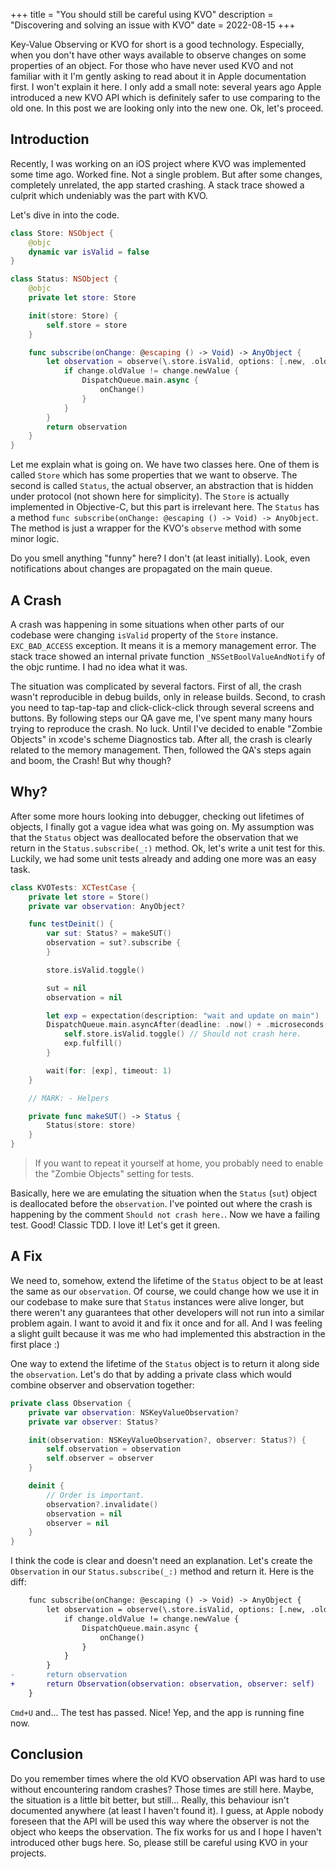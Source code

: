 +++
title = "You should still be careful using KVO"
description = "Discovering and solving an issue with KVO"
date = 2022-08-15
+++

Key-Value Observing or KVO for short is a good technology. Especially, when you
don't have other ways available to observe changes on some properties of an
object. For those who have never used KVO and not familiar with it I'm gently
asking to read about it in Apple documentation first. I won't explain it here.
I only add a small note: several years ago Apple introduced a new KVO API which
is definitely safer to use comparing to the old one. In this post we are
looking only into the new one. Ok, let's proceed.

## Introduction

Recently, I was working on an iOS project where KVO was implemented some time
ago. Worked fine. Not a single problem. But after some changes, completely
unrelated, the app started crashing. A stack trace showed a culprit which
undeniably was the part with KVO.

Let's dive in into the code.

```swift
class Store: NSObject {
    @objc
    dynamic var isValid = false
}

class Status: NSObject {
    @objc
    private let store: Store

    init(store: Store) {
        self.store = store
    }

    func subscribe(onChange: @escaping () -> Void) -> AnyObject {
        let observation = observe(\.store.isValid, options: [.new, .old]) { _, change in
            if change.oldValue != change.newValue {
                DispatchQueue.main.async {
                    onChange()
                }
            }
        }
        return observation
    }
}
```

Let me explain what is going on. We have two classes here. One of them is
called `Store` which has some properties that we want to observe. The second is
called `Status`, the actual observer, an abstraction that is hidden under
protocol (not shown here for simplicity). The `Store` is actually implemented
in Objective-C, but this part is irrelevant here. The `Status` has a method
`func subscribe(onChange: @escaping () -> Void) -> AnyObject`. The method is
just a wrapper for the KVO's `observe` method with some minor logic.

Do you smell anything "funny" here? I don't (at least initially). Look, even
notifications about changes are propagated on the main queue.

## A Crash

A crash was happening in some situations when other parts of our codebase were
changing `isValid` property of the `Store` instance. `EXC_BAD_ACCESS`
exception. It means it is a memory management error. The stack trace showed an
internal private function `_NSSetBoolValueAndNotify` of the objc runtime. I had
no idea what it was.

The situation was complicated by several factors. First of all, the crash
wasn't reproducible in debug builds, only in release builds. Second, to crash
you need to tap-tap-tap and click-click-click through several screens and
buttons. By following steps our QA gave me, I've spent many many hours trying
to reproduce the crash. No luck. Until I've decided to enable "Zombie Objects"
in xcode's scheme Diagnostics tab. After all, the crash is clearly related to
the memory management. Then, followed the QA's steps again and boom, the Crash!
But why though?

## Why?

After some more hours looking into debugger, checking out lifetimes of objects,
I finally got a vague idea what was going on. My assumption was that the
`Status` object was deallocated before the observation that we return in the
`Status.subscribe(_:)` method. Ok, let's write a unit test for this. Luckily,
we had some unit tests already and adding one more was an easy task.

```swift
class KVOTests: XCTestCase {
    private let store = Store()
    private var observation: AnyObject?

    func testDeinit() {
        var sut: Status? = makeSUT()
        observation = sut?.subscribe {
        }

        store.isValid.toggle()

        sut = nil
        observation = nil

        let exp = expectation(description: "wait and update on main")
        DispatchQueue.main.asyncAfter(deadline: .now() + .microseconds(100)) {
            self.store.isValid.toggle() // Should not crash here.
            exp.fulfill()
        }

        wait(for: [exp], timeout: 1)
    }

    // MARK: - Helpers

    private func makeSUT() -> Status {
        Status(store: store)
    }
}
```

> If you want to repeat it yourself at home, you probably need to enable the
> "Zombie Objects" setting for tests.

Basically, here we are emulating the situation when the `Status` (`sut`) object
is deallocated before the `observation`. I've pointed out where the crash is
happening by the comment `Should not crash here.`. Now we have a failing test.
Good! Classic TDD. I love it! Let's get it green.

## A Fix

We need to, somehow, extend the lifetime of the `Status` object to be at least
the same as our `observation`. Of course, we could change how we use it in our
codebase to make sure that `Status` instances were alive longer, but there
weren't any guarantees that other developers will not run into a similar
problem again. I want to avoid it and fix it once and for all. And I was
feeling a slight guilt because it was me who had implemented this abstraction
in the first place :)

One way to extend the lifetime of the `Status` object is to return it along
side the `observation`. Let's do that by adding a private class which would
combine observer and observation together:

```swift
private class Observation {
    private var observation: NSKeyValueObservation?
    private var observer: Status?

    init(observation: NSKeyValueObservation?, observer: Status?) {
        self.observation = observation
        self.observer = observer
    }

    deinit {
        // Order is important.
        observation?.invalidate()
        observation = nil
        observer = nil
    }
}
```

I think the code is clear and doesn't need an explanation. Let's create the
`Observation` in our `Status.subscribe(_:)` method and return it. Here is the
diff:

```diff
    func subscribe(onChange: @escaping () -> Void) -> AnyObject {
        let observation = observe(\.store.isValid, options: [.new, .old]) { _, change in
            if change.oldValue != change.newValue {
                DispatchQueue.main.async {
                    onChange()
                }
            }
        }
-       return observation
+       return Observation(observation: observation, observer: self)
    }
```

`Cmd+U` and... The test has passed. Nice! Yep, and the app is running fine now.

## Conclusion

Do you remember times where the old KVO observation API was hard to use without
encountering random crashes? Those times are still here. Maybe, the situation
is a little bit better, but still... Really, this behaviour isn't documented
anywhere (at least I haven't found it). I guess, at Apple nobody foreseen that
the API will be used this way where the observer is not the object who keeps
the observation. The fix works for us and I hope I haven't introduced other
bugs here. So, please still be careful using KVO in your projects.

